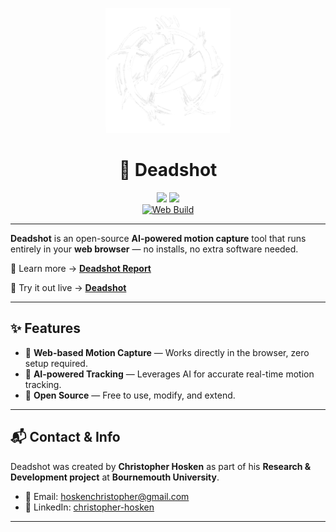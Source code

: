 <p align="center">
  <img src="./public/logo.png" alt="Deadshot Logo" width="200"/>
</p>

<h1 align="center">🎯 Deadshot</h1>

<div align="center">

  <img src="https://img.shields.io/badge/Vite-646CFF?logo=vite&logoColor=fff"/>
  <img src="https://img.shields.io/badge/React_Typescript-%2320232a.svg?logo=react&logoColor=%2361DAFB"/>

  <br/>

  <a href="https://github.com/cjhosken/deadshot/actions/workflows/main.yml">
    <img src="https://github.com/cjhosken/deadshot/actions/workflows/main.yml/badge.svg?branch=main" alt="Web Build"/>
  </a>

</div>

---

**Deadshot** is an open-source **AI-powered motion capture** tool that runs entirely in your **web browser** — no installs, no extra software needed.  

📖 Learn more → [**Deadshot Report**](https://cjhosken.github.io/blog/deadshot/)  

🚀 Try it out live → [**Deadshot**](https://cjhosken.github.io/deadshot/)  

---

## ✨ Features

- 🎥 **Web-based Motion Capture** — Works directly in the browser, zero setup required.  
- 🤖 **AI-powered Tracking** — Leverages AI for accurate real-time motion tracking.  
- 🧩 **Open Source** — Free to use, modify, and extend.  

---

## 📬 Contact & Info

Deadshot was created by **Christopher Hosken** as part of his **Research & Development project** at **Bournemouth University**.  

- 📧 Email: [hoskenchristopher@gmail.com](mailto:hoskenchristopher@gmail.com)  
- 🔗 LinkedIn: [christopher-hosken](https://www.linkedin.com/in/christopher-hosken/)  

---
